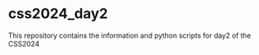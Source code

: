 # css2024_day2

This repository contains the information and python scripts for day2 of the CSS2024
